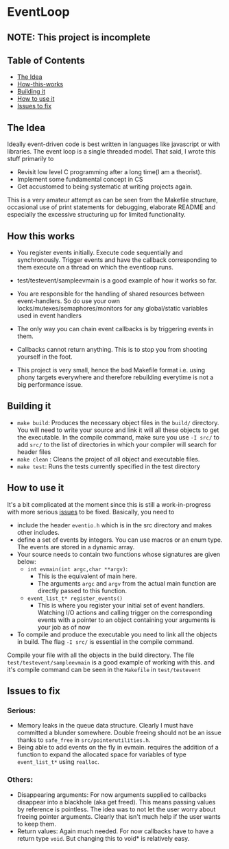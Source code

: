 # EventLoop
## NOTE: This project is incomplete

## Table of Contents
* [The Idea](#the-idea)
* [How-this-works](#how-this-works)
* [Building it](#building-it)
* [How to use it](#how-to-use-it)
* [Issues to fix](#issues-to-fix)

## The Idea
Ideally event-driven code is best written in languages like javascript or with libraries. The event loop is a single threaded model. That said, I wrote this stuff primarily to 
* Revisit low level C programming after a long time(I am a theorist).
* Implement some fundamental concept in CS
* Get accustomed to being systematic at writing projects again.

This is a very amateur attempt as can be seen from the Makefile structure, occasional use of print statements for debugging, elaborate README and especially the excessive structuring up for limited functionality.

## How this works
* You register events initially. Execute code sequentially and synchronously. Trigger events and have the callback corresponding to them execute on a thread on which the eventloop runs.
*  test/testevent/sampleevmain is a good example of how it works so far.

* You are responsible for the handling of shared resources between event-handlers. So do use your own locks/mutexes/semaphores/monitors for any global/static variables used in event handlers

* The only way you can chain event callbacks is by triggering events in them.
* Callbacks cannot return anything. This is to stop you from shooting yourself in the foot. 

* This project is very small, hence the bad Makefile format i.e. using phony targets everywhere and therefore rebuilding everytime is not a big performance issue.

## Building it
* `make build`: Produces the necessary object files in the `build/` directory. You will need to write your source and link it will all these objects to get the executable. In the compile command, make sure you use `-I src/` to add `src/` to the list of directories in which your compiler will search for header files
* `make clean` : Cleans the project of all object and executable files.
* `make test`: Runs the tests currently specified in the test directory


## How to use it
It's a bit complicated at the moment since this is still a work-in-progress with more serious [issues](#issues-to-fix) to be fixed. Basically, you need to 
* include the header `eventio.h` which is in the src directory and makes other includes.
* define a set of events by integers. You can use macros or an enum type. The events are stored in a dynamic array.
* Your source needs to contain two functions whose  signatures are given below:
    *  `int evmain(int argc,char **argv)`:
        * This is the equivalent of main here.
        * The arguments `argc` and `argv` from the actual main function are directly passed to this function.   
    * `event_list_t* register_events()`
        * This is where you register your initial set of event handlers. Watching I/O actions and calling trigger on the corresponding events with a pointer to an object containing your arguments is your job as of now
* To compile and produce the executable you need to link all the objects in build. The flag `-I src/` is essential in the compile command.

Compile your file with all the objects in the build directory. The file `test/testevent/sampleevmain` is a good example of working with this. and it's compile command can be seen in the `Makefile` in `test/testevent`

## Issues to fix
### Serious:
* Memory leaks in the queue data structure. Clearly I must have committed a blunder somewhere. Double freeing should not be an issue thanks to `safe_free` in `src/pointerutilities.h`. 
* Being able to add events on the fly in evmain. requires the addition of a function to expand the allocated space for variables of type `event_list_t*` using `realloc`.
### Others:
* Disappearing arguments: For now arguments supplied to callbacks disappear into a blackhole (aka get freed). This means passing values by reference is pointless. The idea was to not let the user worry about freeing pointer arguments. Clearly that isn't much help if the user wants to keep them.
*  Return values: Again much needed. For now callbacks have to have a return type `void`. But changing this to void* is relatively easy.